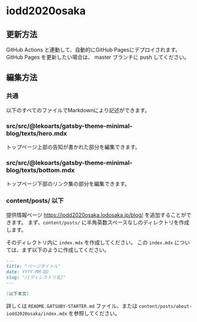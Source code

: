 # iodd2020osaka

## 更新方法

GitHub Actions と連動して、自動的にGitHub Pagesにデプロイされます。
GitHub Pages を更新したい場合は、 master ブランチに push してください。

## 編集方法

### 共通

以下のすべてのファイルでMarkdownにより記述ができます。

### src/src/@lekoarts/gatsby-theme-minimal-blog/texts/hero.mdx

トップページ上部の告知が書かれた部分を編集できます。

### src/src/@lekoarts/gatsby-theme-minimal-blog/texts/bottom.mdx

トップページ下部のリンク集の部分を編集できます。

### content/posts/ 以下

提供情報ページ <https://iodd2020osaka.lodosaka.jp/blog/> を追加することができます。
まず、`content/posts/` に半角英数スペースなしのディレクトリを作成します。

そのディレクトリ内に `index.mdx` を作成してください。
この `index.mdx` については、まず以下のように作成してください。

```md
---
title: "ページタイトル"
date: YYYY-MM-DD
slug: "/[ディレクトリ名]"
---

[以下本文]
```

詳しくは `README.GATSUBY-STARTER.md` ファイル、または `content/posts/about-iodd2020osaka/index.mdx` を参照してください。

